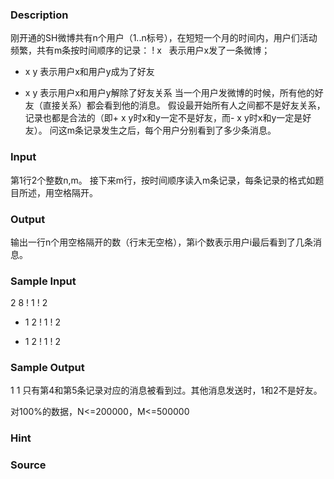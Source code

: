 
### Description
刚开通的SH微博共有n个用户（1..n标号），在短短一个月的时间内，用户们活动频繁，共有m条按时间顺序的记录：
 ! x   表示用户x发了一条微博；
 + x y 表示用户x和用户y成为了好友
 - x y 表示用户x和用户y解除了好友关系
当一个用户发微博的时候，所有他的好友（直接关系）都会看到他的消息。
假设最开始所有人之间都不是好友关系，记录也都是合法的（即+ x y时x和y一定不是好友，而- x y时x和y一定是好友）。
问这m条记录发生之后，每个用户分别看到了多少条消息。

### Input
第1行2个整数n,m。
接下来m行，按时间顺序读入m条记录，每条记录的格式如题目所述，用空格隔开。

### Output
输出一行n个用空格隔开的数（行末无空格），第i个数表示用户i最后看到了几条消息。

### Sample Input
2 8
! 1
! 2
+ 1 2
! 1
! 2
- 1 2
! 1
! 2
### Sample Output
1 1
只有第4和第5条记录对应的消息被看到过。其他消息发送时，1和2不是好友。

对100%的数据，N<=200000，M<=500000

### Hint

### Source
